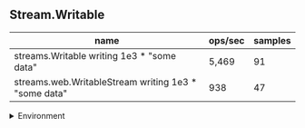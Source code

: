 ## Stream.Writable

|name|ops/sec|samples|
|-|-|-|
|streams.Writable writing 1e3 * "some data"|5,469|91|
|streams.web.WritableStream writing 1e3 * "some data"|938|47|


<details>
<summary>Environment</summary>

* __Machine:__ linux x64 | 4 vCPUs | 15.2GB Mem
* __Run:__ Sat May 04 2024 01:03:08 GMT+0000 (Coordinated Universal Time)
</details>

<!--
{"environment":{"platform":"linux","arch":"x64","cpus":4,"totalMemory":15.245216369628906},"benchmarks":[{"name":"streams.Writable writing 1e3 * \"some data\"","opsSec":5468.954648716477,"samples":5},{"name":"streams.web.WritableStream writing 1e3 * \"some data\"","opsSec":938.4438698967951,"samples":3}]}-->
